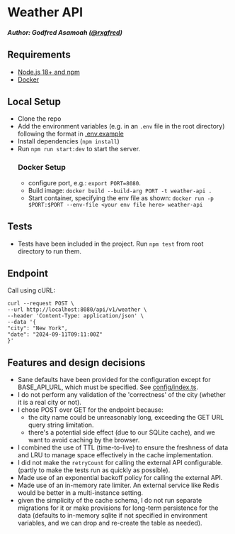 # Weather API

##### Author: Godfred Asamoah ([@rxgfred](https://github.com/rxgfred))

## Requirements
- [Node.js 18+ and npm](https://nodejs.org/en/download/)
- [Docker](https://www.docker.com/products/docker-desktop/)

## Local Setup

- Clone the repo
- Add the environment variables (e.g. in an `.env` file in the root directory) following the format in [.env.example](./.env.example)
- Install dependencies (`npm install`)
- Run `npm run start:dev` to start the server.
    ### Docker Setup
    - configure port, e.g.: `export PORT=8080`.
    - Build image: `docker build --build-arg PORT -t weather-api .`
    - Start container, specifying the env file as shown: `docker run -p $PORT:$PORT --env-file <your env file here> weather-api`

## Tests
- Tests have been included in the project. Run `npm test` from root directory to run them.

## Endpoint
Call using cURL:

```
curl --request POST \
--url http://localhost:8080/api/v1/weather \
--header 'Content-Type: application/json' \
--data '{
"city": "New York",
"date": "2024-09-11T09:11:00Z"
}'
```


## Features and design decisions
- Sane defaults have been provided for the configuration except for BASE_API_URL, which must be specified. See [config/index.ts](./src/config/index.ts).
- I do not perform any validation of the 'correctness' of the city (whether it is a real city or not).
- I chose POST over GET for the endpoint because:
  - the city name could be unreasonably long, exceeding the GET URL query string limitation. 
  - there's a potential side effect (due to our SQLite cache), and we want to avoid caching by the browser.
- I combined the use of TTL (time-to-live) to ensure the freshness of data and LRU to manage space effectively in the cache implementation.
- I did not make the `retryCount` for calling the external API configurable. (partly to make the tests run as quickly as possible).
- Made use of an exponential backoff policy for calling the external API.
- Made use of an in-memory rate limiter. An external service like Redis would be better in a multi-instance setting.
- given the simplicity of the cache schema, I do not run separate migrations for it or make provisions for long-term persistence for the data (defaults to in-memory sqlite if not specified in environment variables, and we can drop and re-create the table as needed).
